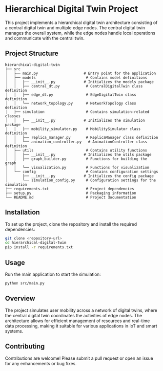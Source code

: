 # Hierarchical Digital Twin Project

This project implements a hierarchical digital twin architecture consisting of a central digital twin and multiple edge nodes. The central digital twin manages the overall system, while the edge nodes handle local operations and communicate with the central twin.

## Project Structure

```
hierarchical-digital-twin
├── src
│   ├── main.py                     # Entry point for the application
│   ├── models                       # Contains model definitions
│   │   ├── __init__.py             # Initializes the models package
│   │   ├── central_dt.py            # CentralDigitalTwin class definition
│   │   ├── edge_dt.py               # EdgeDigitalTwin class definition
│   │   └── network_topology.py      # NetworkTopology class definition
│   ├── simulation                   # Contains simulation-related classes
│   │   ├── __init__.py             # Initializes the simulation package
│   │   ├── mobility_simulator.py    # MobilitySimulator class definition
│   │   ├── replica_manager.py       # ReplicaManager class definition
│   │   └── animation_controller.py   # AnimationController class definition
│   ├── utils                        # Contains utility functions
│   │   ├── __init__.py             # Initializes the utils package
│   │   ├── graph_builder.py         # Functions for building the graph
│   │   └── visualization.py         # Functions for visualization
│   └── config                       # Contains configuration settings
│       ├── __init__.py             # Initializes the config package
│       └── simulation_config.py     # Configuration settings for the simulation
├── requirements.txt                 # Project dependencies
├── setup.py                         # Packaging information
└── README.md                        # Project documentation
```

## Installation

To set up the project, clone the repository and install the required dependencies:

```bash
git clone <repository-url>
cd hierarchical-digital-twin
pip install -r requirements.txt
```

## Usage

Run the main application to start the simulation:

```bash
python src/main.py
```

## Overview

The project simulates user mobility across a network of digital twins, where the central digital twin coordinates the activities of edge nodes. The architecture allows for efficient management of resources and real-time data processing, making it suitable for various applications in IoT and smart systems.

## Contributing

Contributions are welcome! Please submit a pull request or open an issue for any enhancements or bug fixes.